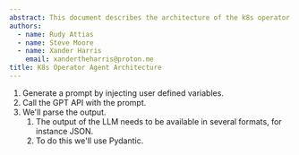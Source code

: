 ```yaml
---
abstract: This document describes the architecture of the k8s operator agent.
authors:
  - name: Rudy Attias
  - name: Steve Moore
  - name: Xander Harris
    email: xandertheharris@proton.me
title: K8s Operator Agent Architecture
---
```


1. Generate a prompt by injecting user defined variables.
2. Call the GPT API with the prompt.
3. We'll parse the output.
   1. The output of the LLM needs to be available in several formats, for
        instance JSON.
   2. To do this we'll use Pydantic.
